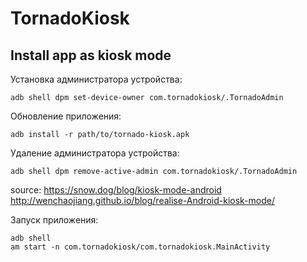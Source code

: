 # TornadoKiosk

## Install app as kiosk mode

Установка администратора устройства:

```
adb shell dpm set-device-owner com.tornadokiosk/.TornadoAdmin
```

Обновление приложения:

```
adb install -r path/to/tornado-kiosk.apk
```

Удаление администратора устройства:

```
adb shell dpm remove-active-admin com.tornadokiosk/.TornadoAdmin
```

source:
https://snow.dog/blog/kiosk-mode-android
http://wenchaojiang.github.io/blog/realise-Android-kiosk-mode/


Запуск приложения:

```
adb shell
am start -n com.tornadokiosk/com.tornadokiosk.MainActivity
```